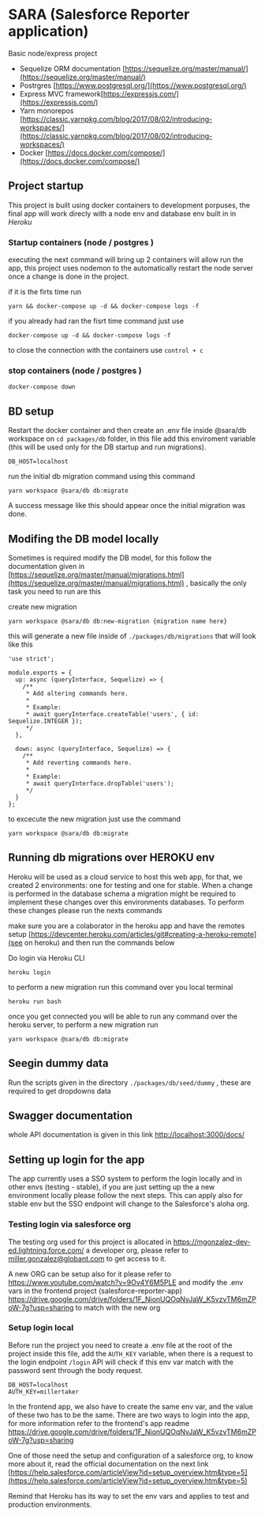 # SARA (Salesforce Reporter application)

Basic node/express project

- Sequelize ORM documentation [https://sequelize.org/master/manual/](https://sequelize.org/master/manual/) 
- Postrgres  [https://www.postgresql.org/](https://www.postgresql.org/) 
- Express MVC framework[https://expressjs.com/](https://expressjs.com/)
- Yarn monorepos [https://classic.yarnpkg.com/blog/2017/08/02/introducing-workspaces/](https://classic.yarnpkg.com/blog/2017/08/02/introducing-workspaces/) 
- Docker [https://docs.docker.com/compose/](https://docs.docker.com/compose/) 

## Project startup

This project is built using docker containers to development porpuses, the final app will work direcly with a node env and database env built in in *Heroku*

### Startup containers (node / postgres )

executing the next command will bring up 2 containers will allow run the app, this project uses nodemon to the automatically restart the node server once a change is done in the project.

if it is the firts time run
```
yarn && docker-compose up -d && docker-compose logs -f
```  

if you already had ran the fisrt time command just use
```
docker-compose up -d && docker-compose logs -f
```  

to close the connection with the containers use `control + c`

### stop containers (node / postgres )

```
docker-compose down
```

## BD setup

Restart the docker container and then create an .env file  inside @sara/db workspace on `cd packages/db` folder, in this file add this enviroment variable (this will be used only for the DB startup and run migrations).

```
DB_HOST=localhost
```

run the initial db migration command using this command
  
```
yarn workspace @sara/db db:migrate
```

A success message like this should appear once the initial migration was done.

## Modifing the DB model locally

Sometimes is required modify the DB model, for this follow the documentation given in [https://sequelize.org/master/manual/migrations.html](https://sequelize.org/master/manual/migrations.html) , basically the only task you need to run are this 

create new migration

```
yarn workspace @sara/db db:new-migration {migration name here}
``` 

this will generate a new file inside of `./packages/db/migrations` that will look like this 

```
'use strict';

module.exports = {
  up: async (queryInterface, Sequelize) => {
    /**
     * Add altering commands here.
     *
     * Example:
     * await queryInterface.createTable('users', { id: Sequelize.INTEGER });
     */
  },

  down: async (queryInterface, Sequelize) => {
    /**
     * Add reverting commands here.
     *
     * Example:
     * await queryInterface.dropTable('users');
     */
  }
};

```

to excecute the new  migration just use the command 

```
yarn workspace @sara/db db:migrate
```

##  Running db migrations over HEROKU env

Heroku will be used as a cloud service to host this web app, for that, we created 2 environments: one for testing and one for stable. When a change is performed in the database schema a migration might be required to implement these changes over this environments databases. To perform these changes please run the nexts commands

make sure you are a colaborator in the heroku app and have the remotes setup [https://devcenter.heroku.com/articles/git#creating-a-heroku-remote](see on heroku) and then run the commands below 

Do login via Heroku CLI

```
heroku login
```

to perform a new migration run this command over you local terminal

```
heroku run bash
```

once you get connected you will be able to run any command over the heroku server, to perform a new migration run

```
yarn workspace @sara/db db:migrate
```


## Seegin dummy data

Run the scripts given in the directory `./packages/db/seed/dummy` , these are required to get dropdowns data


## Swagger  documentation

  whole API documentation is given in this link [http://localhost:3000/docs/](http://localhost:3000/docs/) 


## Setting up login for the app

The app currently uses a SSO system to perform the login locally and in other envs (testing - stable), if you are just setting up the a new environment locally please follow the next steps. This can apply also for stable env but the SSO endpoint will change to the Salesforce's aloha org.

### Testing login via salesforce org

The testing org used for this project is allocated in https://mgonzalez-dev-ed.lightning.force.com/ a developer org, please refer to miller.gonzalez@globant.com to get access to it. 

A new ORG can be setup also for it please refer to https://www.youtube.com/watch?v=9Ov4Y6M5PLE and modify the .env vars in the frontend project (salesforce-reporter-app) https://drive.google.com/drive/folders/1F_NionUQOqNvJaW_K5vzvTM6mZPoW-7g?usp=sharing to match with the new org 
  
  
### Setup login local  

  Before run the project you need to create a .env file at the root of the project inside this file, add the `AUTH_KEY` variable, when there is a request to the login endpoint `/login` API will check if this env var match with the password sent through the body request.
  
  
  ```
DB_HOST=localhost
AUTH_KEY=millertaker
  ```

  In the frontend app, we also have to create the same env var, and the value of these two has to be the same.
  There are two ways to login into the app, for more information refer to the frontend's app readme https://drive.google.com/drive/folders/1F_NionUQOqNvJaW_K5vzvTM6mZPoW-7g?usp=sharing

  One of those need the setup and configuration of a salesforce org, to know more about it, read the official documentation on the next link [https://help.salesforce.com/articleView?id=setup_overview.htm&type=5](https://help.salesforce.com/articleView?id=setup_overview.htm&type=5)

  Remind that Heroku has its way to set the env vars and applies to test and production environments.
